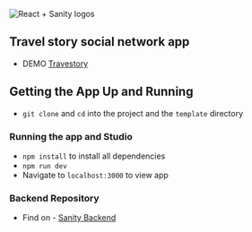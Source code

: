 ![React + Sanity logos](https://cdn.sanity.io/images/3do82whm/next/deb2544c7c507daa200a789d4a309cb644ffaa11-1200x900.jpg?w=720&fit=max&auto=format)

## Travel story social network app
  - DEMO [Travestory](https://travelstory.avidalal.net/)

## Getting the App Up and Running

- `git clone` and `cd` into the project and the `template` directory

### Running the app and Studio
- `npm install` to install all dependencies
- `npm run dev`
- Navigate to `localhost:3000` to view app

### Backend  Repository

- Find on - [Sanity Backend](https://github.com/avi413/travelstory_backend)
